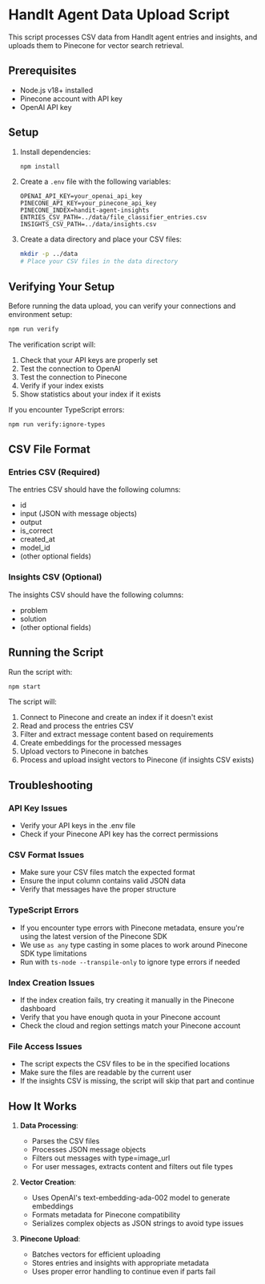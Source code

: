 # HandIt Agent Data Upload Script

This script processes CSV data from HandIt agent entries and insights, and uploads them to Pinecone for vector search retrieval.

## Prerequisites

- Node.js v18+ installed
- Pinecone account with API key
- OpenAI API key

## Setup

1. Install dependencies:
   ```bash
   npm install
   ```

2. Create a `.env` file with the following variables:
   ```
   OPENAI_API_KEY=your_openai_api_key
   PINECONE_API_KEY=your_pinecone_api_key
   PINECONE_INDEX=handit-agent-insights
   ENTRIES_CSV_PATH=../data/file_classifier_entries.csv
   INSIGHTS_CSV_PATH=../data/insights.csv
   ```

3. Create a data directory and place your CSV files:
   ```bash
   mkdir -p ../data
   # Place your CSV files in the data directory
   ```

## Verifying Your Setup

Before running the data upload, you can verify your connections and environment setup:

```bash
npm run verify
```

The verification script will:
1. Check that your API keys are properly set
2. Test the connection to OpenAI
3. Test the connection to Pinecone
4. Verify if your index exists
5. Show statistics about your index if it exists

If you encounter TypeScript errors:
```bash
npm run verify:ignore-types
```

## CSV File Format

### Entries CSV (Required)
The entries CSV should have the following columns:
- id
- input (JSON with message objects)
- output
- is_correct
- created_at
- model_id
- (other optional fields)

### Insights CSV (Optional)
The insights CSV should have the following columns:
- problem
- solution
- (other optional fields)

## Running the Script

Run the script with:

```bash
npm start
```

The script will:
1. Connect to Pinecone and create an index if it doesn't exist
2. Read and process the entries CSV
3. Filter and extract message content based on requirements
4. Create embeddings for the processed messages
5. Upload vectors to Pinecone in batches
6. Process and upload insight vectors to Pinecone (if insights CSV exists)

## Troubleshooting

### API Key Issues
- Verify your API keys in the .env file
- Check if your Pinecone API key has the correct permissions

### CSV Format Issues
- Make sure your CSV files match the expected format
- Ensure the input column contains valid JSON data
- Verify that messages have the proper structure

### TypeScript Errors
- If you encounter type errors with Pinecone metadata, ensure you're using the latest version of the Pinecone SDK
- We use `as any` type casting in some places to work around Pinecone SDK type limitations
- Run with `ts-node --transpile-only` to ignore type errors if needed

### Index Creation Issues
- If the index creation fails, try creating it manually in the Pinecone dashboard
- Verify that you have enough quota in your Pinecone account
- Check the cloud and region settings match your Pinecone account

### File Access Issues
- The script expects the CSV files to be in the specified locations
- Make sure the files are readable by the current user
- If the insights CSV is missing, the script will skip that part and continue

## How It Works

1. **Data Processing**:
   - Parses the CSV files
   - Processes JSON message objects
   - Filters out messages with type=image_url
   - For user messages, extracts content and filters out file types

2. **Vector Creation**:
   - Uses OpenAI's text-embedding-ada-002 model to generate embeddings
   - Formats metadata for Pinecone compatibility
   - Serializes complex objects as JSON strings to avoid type issues

3. **Pinecone Upload**:
   - Batches vectors for efficient uploading
   - Stores entries and insights with appropriate metadata
   - Uses proper error handling to continue even if parts fail 